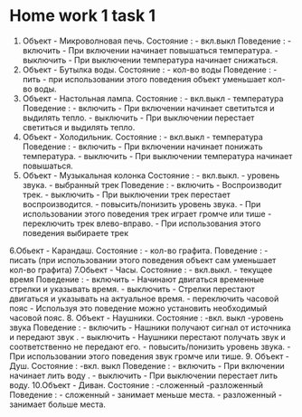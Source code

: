# Home work 1 task 1
1. Объект - Микроволновая печь. 
   Состояние :
         - вкл.выкл
   Поведение :
         - включить - При включении начинает повышаться температура.
         - выключить - При выключении температура начинает снижаться.
2. Объект - Бутылка воды.
   Состояние :
         - кол-во воды
   Поведение :
         - пить - при использовании этого поведения объект уменьшает кол-во воды.
3. Объект - Настольная лампа.
   Состояние :
         - вкл.выкл
         - температура
   Поведение :
         - включить - При включении начинает светитьтся и выдилять тепло.
         - выключить - При выключении перестает светиться и выдилять тепло.
4. Объект - Холодильник.
   Состояние :
         - вкл.выкл
         - температура
   Поведение :
         - включить - При включении начинает понижать температура.
         - выключить - При выключении температура начинает повышаться.
5. Объект - Музыкальная колонка
   Состояние :
         - вкл.выкл.
         - уровень звука.
         - выбранный трек
   Поведение :
         - включить - Воспроизводит трек.
         - выключить - При выключении трек перестает воспроизводится.
         - повысить/понизить уровень звука. - При использовании этого поведения трек играет громче или тише
         - переключить трек влево-вправо. - При использования этого поведения выбираете трек

6.Обьект - Карандаш.
  Состояние :
         - кол-во графита.
  Поведение :
         - писать (при использовании этого поведения объект сам уменьшает кол-во графита)
7.Обьект - Часы.
  Состояние :
         - вкл.выкл.
         - текущее время
  Поведение :
         - включить - Начинают двигаться временные стрелки и указывать время.
         - выключить - Стрелки перестают двигаться и указывать на актуальное время.
         - переключить часовой пояс - Используя это поведение можно установить необходимый часовой пояс.
8. Объект - Наушники.
   Состояние :
         -вкл. выкл
         -уровень звука
   Поведение :
         - включить - Нашники получают сигнал от источника и передают звук .
         - выключить - Наушники перестают получать звук и соответственно не передают его.
         - повысить/понизить уровень звука. - При использовании этого поведения звук  громче или тише.
9. Объект - Душ.
   Состояние :
         -вкл. выкл
   Поведение :
         - включить - При включении начинает лить воду .
         - выключить - При выключении перестает лить воду.
10.Объект - Диван.
   Состояние :
         -сложенный
         -разложенный
   Поведение :
         - сложенный - занимает меньше места.
         - разложенный - занимает больше места.
